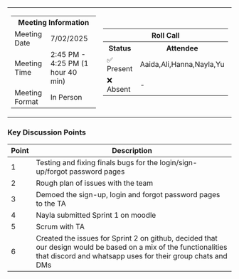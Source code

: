 <table align="center" cellspacing="0" cellpadding="0">
  <tr>
    <td>
      <table>
        <tr>
          <th colspan="2">Meeting Information</th>
        </tr>
        <tr>
          <td>Meeting Date</td>
          <td>7/02/2025</td>
        </tr>
        <tr>
          <td>Meeting Time</td>
          <td>2:45 PM - 4:25 PM (1 hour 40 min)</td>
        </tr>
        <tr>
          <td>Meeting Format</td>
          <td>In Person</td>
        </tr>
      </table>
    </td>
    <td>
      <table align="center">
        <tr>
          <th colspan="2">Roll Call</th>
        </tr>
        <tr>
          <th>Status</th>
          <th>Attendee</th>
        </tr>
        <tr>
          <td>✅ Present</td>
          <td>Aaida,Ali,Hanna,Nayla,Yu</td>
        </tr>
        <tr>
          <td>❌ Absent</td>
          <td>-</td>
        </tr>
      </table>
    </td>
  </tr>
</table>

### Key Discussion Points

| Point | Description                                                                                                                                             |
| ----- | ------------------------------------------------------------------------------------------------------------------------------------------------------- |
| 1     | Testing and fixing finals bugs for the login/sign-up/forgot password pages                                                                              |
| 2     | Rough plan of issues with the team                                                                                                                      |
| 3     | Demoed the sign-up, login and forgot password pages to the TA                                                                                           |
| 4     | Nayla submitted Sprint 1 on moodle                                                                                                                      |
| 5     | Scrum with TA                                                                                                                                           |
| 6     | Created the issues for Sprint 2 on github, decided that our design would be based on a mix of the functionalities that discord and whatsapp uses for their group chats and DMs  |
